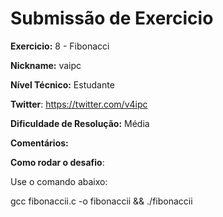 # Submissão de Exercicio

**Exercicio:** 8 - Fibonacci

**Nickname:** vaipc

**Nível Técnico:** Estudante

**Twitter**: https://twitter.com/v4ipc

**Dificuldade de Resolução:** Média

**Comentários:** 

**Como rodar o desafio**: 

Use o comando abaixo: 

gcc fibonaccii.c -o fibonaccii && ./fibonaccii